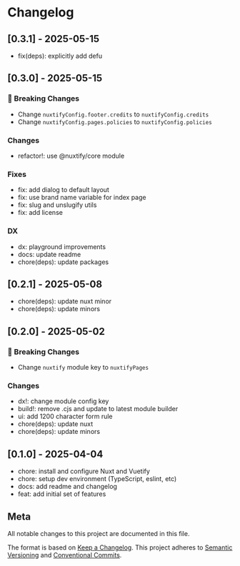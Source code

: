 # Changelog

## [0.3.1] - 2025-05-15

- fix(deps): explicitly add defu

## [0.3.0] - 2025-05-15

### 🚨 Breaking Changes

- Change `nuxtifyConfig.footer.credits` to `nuxtifyConfig.credits`
- Change `nuxtifyConfig.pages.policies` to `nuxtifyConfig.policies`

### Changes

- refactor!: use @nuxtify/core module

### Fixes

- fix: add dialog to default layout
- fix: use brand name variable for index page
- fix: slug and unslugify utils
- fix: add license

### DX

- dx: playground improvements
- docs: update readme
- chore(deps): update packages

## [0.2.1] - 2025-05-08

- chore(deps): update nuxt minor
- chore(deps): update minors

## [0.2.0] - 2025-05-02

### 🚨 Breaking Changes

- Change `nuxtify` module key to `nuxtifyPages`

### Changes

- dx!: change module config key
- build!: remove .cjs and update to latest module builder
- ui: add 1200 character form rule
- chore(deps): update nuxt
- chore(deps): update minors

## [0.1.0] - 2025-04-04

- chore: install and configure Nuxt and Vuetify
- chore: setup dev environment (TypeScript, eslint, etc)
- docs: add readme and changelog
- feat: add initial set of features

## Meta

All notable changes to this project are documented in this file.

The format is based on [Keep a Changelog](https://keepachangelog.com/en/1.0.0/).
This project adheres to [Semantic Versioning](https://semver.org/spec/v2.0.0.html) and [Conventional Commits](https://www.conventionalcommits.org/).
